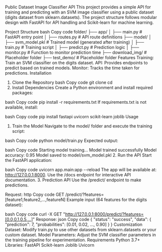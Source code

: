 Public Dataset Image Classifier API
This project provides a simple API for training and predicting with an SVM image classifier using a public dataset (digits dataset from sklearn.datasets). The project structure follows modular design with FastAPI for API handling and Scikit-learn for machine learning.

Project Structure
bash
Copy code
folder/
├── app/
│   ├── main.py          # FastAPI entry point
│   ├── routes.py        # API route definitions
├── model/
│   ├── svm_model.pkl    # Trained model (generated after training)
│   ├── train.py         # Training script
│   ├── predict.py       # Prediction logic
│   ├── monitor.py       # Function to monitor prediction time
├── download_img/        # Placeholder folder
├── test_demo/           # Placeholder folder
Features
Training: Train an SVM classifier on the digits dataset.
API: Provides endpoints to predict based on trained models.
Monitor: Tracks the time taken for predictions.
Installation
1. Clone the Repository
bash
Copy code
git clone <your-repository-link>
cd <project-folder>
2. Install Dependencies
Create a Python environment and install required packages:

bash
Copy code
pip install -r requirements.txt
If requirements.txt is not available, install:

bash
Copy code
pip install fastapi uvicorn scikit-learn joblib
Usage
1. Train the Model
Navigate to the model/ folder and execute the training script:

bash
Copy code
python model/train.py
Expected output:

bash
Copy code
Starting model training...
Model trained successfully
Model accuracy: 0.95
Model saved to model/svm_model.pkl
2. Run the API
Start the FastAPI application:

bash
Copy code
uvicorn app.main:app --reload
The app will be available at: http://127.0.0.1:8000.
Use the /docs endpoint for interactive API documentation.
3. Prediction API
Use the /predict/ endpoint to make predictions.

Request:
http
Copy code
GET /predict/?features=[feature1,feature2,...,featureN]
Example input (64 features for the digits dataset):

bash
Copy code
curl -X GET "http://127.0.0.1:8000/predict/?features=[0.0,0.1,0.5,...]"
Response:
json
Copy code
{
  "status": "success",
  "data": {
    "prediction": 7,
    "probabilities": [0.01, 0.02, ..., 0.90]
  }
}
Customization
Dataset: Modify train.py to use other datasets from sklearn.datasets or your custom dataset.
Model Parameters: Adjust the SVM classifier parameters in the training pipeline for experimentation.
Requirements
Python 3.7+
Libraries:
FastAPI
Scikit-learn
Joblib
Uvicorn